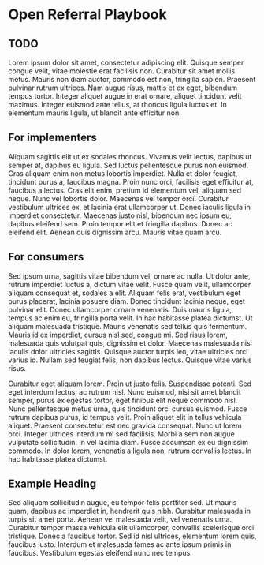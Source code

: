 # Open Referral Playbook

## TODO

Lorem ipsum dolor sit amet, consectetur adipiscing elit. Quisque semper congue velit, vitae molestie erat facilisis non. Curabitur sit amet mollis metus. Mauris non diam auctor, commodo est non, fringilla sapien. Praesent pulvinar rutrum ultrices. Nam augue risus, mattis et ex eget, bibendum tempus tortor. Integer aliquet augue in erat ornare, aliquet tincidunt velit maximus. Integer euismod ante tellus, at rhoncus ligula luctus et. In elementum mauris ligula, ut blandit ante efficitur non.

## For implementers

Aliquam sagittis elit ut ex sodales rhoncus. Vivamus velit lectus, dapibus ut semper at, dapibus eu ligula. Sed luctus pellentesque purus non euismod. Cras aliquam enim non metus lobortis imperdiet. Nulla et dolor feugiat, tincidunt purus a, faucibus magna. Proin nunc orci, facilisis eget efficitur at, faucibus a lectus. Cras elit enim, pretium id elementum vel, aliquam sed neque. Nunc vel lobortis dolor. Maecenas vel tempor orci. Curabitur vestibulum ultrices ex, et lacinia erat ullamcorper ut. Donec iaculis ligula in imperdiet consectetur. Maecenas justo nisl, bibendum nec ipsum eu, dapibus eleifend sem. Proin tempor elit et fringilla dapibus. Donec ac eleifend elit. Aenean quis dignissim arcu. Mauris vitae quam arcu.

## For consumers

Sed ipsum urna, sagittis vitae bibendum vel, ornare ac nulla. Ut dolor ante, rutrum imperdiet luctus a, dictum vitae velit. Fusce quam velit, ullamcorper aliquam consequat et, sodales a elit. Aliquam felis erat, vestibulum eget purus placerat, lacinia posuere diam. Donec tincidunt lacinia neque, eget pulvinar elit. Donec ullamcorper ornare venenatis. Duis mauris ligula, tempus ac enim eu, fringilla porta velit. In hac habitasse platea dictumst. Ut aliquam malesuada tristique. Mauris venenatis sed tellus quis fermentum. Mauris id ex imperdiet, cursus nisl sed, congue mi. Sed risus lorem, malesuada quis volutpat quis, dignissim et dolor. Maecenas malesuada nisi iaculis dolor ultricies sagittis. Quisque auctor turpis leo, vitae ultricies orci varius id. Nullam sed feugiat felis, non dapibus lectus. Quisque vitae varius risus.

Curabitur eget aliquam lorem. Proin ut justo felis. Suspendisse potenti. Sed eget interdum lectus, ac rutrum nisl. Nunc euismod, nisi sit amet blandit semper, purus ex egestas tortor, eget finibus elit neque commodo nisl. Nunc pellentesque metus urna, quis tincidunt orci cursus euismod. Fusce rutrum dapibus purus, id tempus velit. Proin aliquet elit in tellus vehicula aliquet. Praesent consectetur est nec gravida consequat. Nunc ut lorem orci. Integer ultrices interdum mi sed facilisis. Morbi a sem non augue vulputate sollicitudin. In vel lacinia diam. Fusce accumsan ex eu dignissim commodo. In dolor lorem, venenatis a ligula non, rutrum convallis lectus. In hac habitasse platea dictumst.

## Example Heading

Sed aliquam sollicitudin augue, eu tempor felis porttitor sed. Ut mauris quam, dapibus ac imperdiet in, hendrerit quis nibh. Curabitur malesuada in turpis sit amet porta. Aenean vel malesuada velit, vel venenatis urna. Curabitur tempor massa vehicula elit ullamcorper, convallis scelerisque orci tristique. Donec a faucibus tortor. Sed id nisl ultrices, elementum lorem quis, faucibus justo. Interdum et malesuada fames ac ante ipsum primis in faucibus. Vestibulum egestas eleifend nunc nec tempus.
